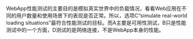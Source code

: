 WebApp性能测试的主要目的是模拟真实世界中的负载情况，看看Web应用在不同的用户数量和使用场景下的表现是否正常。所以，选项C“simulate real-world loading situations”最符合性能测试的目标。而A主要是可用性测试，B只是性能测试中的一个方面，D测试的是网络连接，不是WebApp本身的性能。